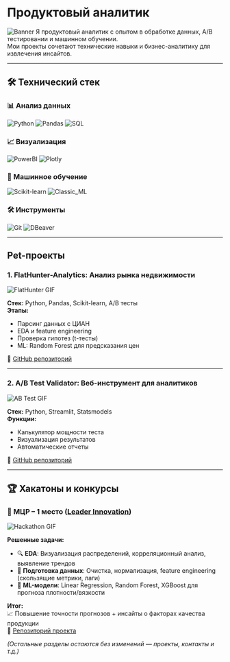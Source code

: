 # Продуктовый аналитик

![Banner](https://media3.giphy.com/media/v1.Y2lkPTc5MGI3NjExOWdiNmhsMWM4enRlOGpkNXMyYWIxdDgwM3hsam81eGJ4NW9saXNrdiZlcD12MV9pbnRlcm5hbF9naWZfYnlfaWQmY3Q9Zw/bpmNf92LmkoMw/giphy.gif)
Я продуктовый аналитик с опытом в обработке данных, A/B тестировании и машинном обучении.  
Мои проекты сочетают технические навыки и бизнес-аналитику для извлечения инсайтов.


---

## 🛠 Технический стек

### 📊 Анализ данных
![Python](https://img.shields.io/badge/Python-3776AB?logo=python&logoColor=white)
![Pandas](https://img.shields.io/badge/Pandas-150458?logo=pandas&logoColor=white)
![SQL](https://img.shields.io/badge/SQL-4479A1?logo=postgresql&logoColor=white)

### 📈 Визуализация
![PowerBI](https://img.shields.io/badge/Power_BI-F2C811?logo=powerbi&logoColor=black)
![Plotly](https://img.shields.io/badge/Plotly-3F4F75?logo=plotly&logoColor=white)

### 🧮 Машинное обучение
![Scikit-learn](https://img.shields.io/badge/Scikit_learn-F7931E?logo=scikitlearn&logoColor=white)
![Classic_ML](https://img.shields.io/badge/Classic_ML-01AEF2?logo=ai&logoColor=white)

### 🛠 Инструменты
![Git](https://img.shields.io/badge/Git-F05032?logo=git&logoColor=white)
![DBeaver](https://img.shields.io/badge/DBeaver-4D4D4D?logo=dbeaver&logoColor=white)

---

## Pet-проекты

### 1. FlatHunter-Analytics: Анализ рынка недвижимости
![FlatHunter GIF](https://media.giphy.com/media/v1.Y2lkPTc5MGI3NjExcDl1Y3RlY2R4Z3V6b2VtY3NqYzVzZzJ6eG4xbmZ1aGJicDZ0ZyZlcD12MV9pbnRlcm5hbF9naWZfYnlfaWQmY3Q9Zw/H7CKd1GO6oiZQo8L5d/giphy.gif)

**Стек:** Python, Pandas, Scikit-learn, A/B тесты  
**Этапы:**
- Парсинг данных с ЦИАН
- EDA и feature engineering
- Проверка гипотез (t-тесты)
- ML: Random Forest для предсказания цен

🔗 [GitHub репозиторий](https://github.com/kap1anittt/FlatHunter-Analytics.git)

---

### 2. A/B Test Validator: Веб-инструмент для аналитиков
![AB Test GIF](https://media.giphy.com/media/v1.Y2lkPTc5MGI3NjExcDl1Y3RlY2R4Z3V6b2VtY3NqYzVzZzJ6eG4xbmZ1aGJicDZ0ZyZlcD12MV9pbnRlcm5hbF9naWZfYnlfaWQmY3Q9Zw/3o7TKsQ8UQ1hqjPjWM/giphy.gif)

**Стек:** Python, Streamlit, Statsmodels  
**Функции:**
- Калькулятор мощности теста
- Визуализация результатов
- Автоматические отчеты

🔗 [GitHub репозиторий](https://github.com/kap1anittt/ABTestChecker.git)

---

## 🏆 Хакатоны и конкурсы

### 🥇 МЦР – 1 место ([Leader Innovation](https://leader-innovation.ru/mdp))
![Hackathon GIF](https://media.giphy.com/media/v1.Y2lkPTc5MGI3NjExcWY4b2VlZ3V5eGx1Z2R6dWQ1Z3JtNnFqY2Z6bmZ6eGx1aDNicWZ6ZyZlcD12MV9pbnRlcm5hbF9naWZfYnlfaWQmY3Q9Zw/YRVP7mapl24G6RNkwJ/giphy.gif)

**Решенные задачи:**
- 🔍 **EDA**: Визуализация распределений, корреляционный анализ, выявление трендов
- 🧹 **Подготовка данных**: Очистка, нормализация, feature engineering (скользящие метрики, лаги)
- 🤖 **ML-модели**: Linear Regression, Random Forest, XGBoost для прогноза плотности/вязкости

**Итог:**  
📈 Повышение точности прогнозов + инсайты о факторах качества продукции  
🔗 [Репозиторий проекта](https://github.com/MISIS-x-OptonGroup/Marathon-Digital-Solutions.git)


*(Остальные разделы остаются без изменений — проекты, контакты и т.д.)*
